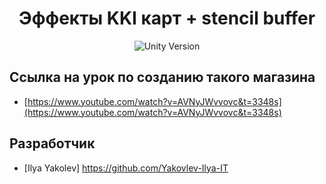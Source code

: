 <h1 align="center"> Эффекты KKI карт + stencil buffer </h1>

<p align="center">
   <img src="https://img.shields.io/badge/Engine-Unity_2021.3.18%D0%B01-blueviolet" alt="Unity Version">
</p>

## Ссылка на урок по созданию такого магазина

- [https://www.youtube.com/watch?v=AVNyJWvvovc&t=3348s](https://www.youtube.com/watch?v=AVNyJWvvovc&t=3348s)
  
## Разработчик

- [Ilya Yakolev] https://github.com/Yakovlev-Ilya-IT
